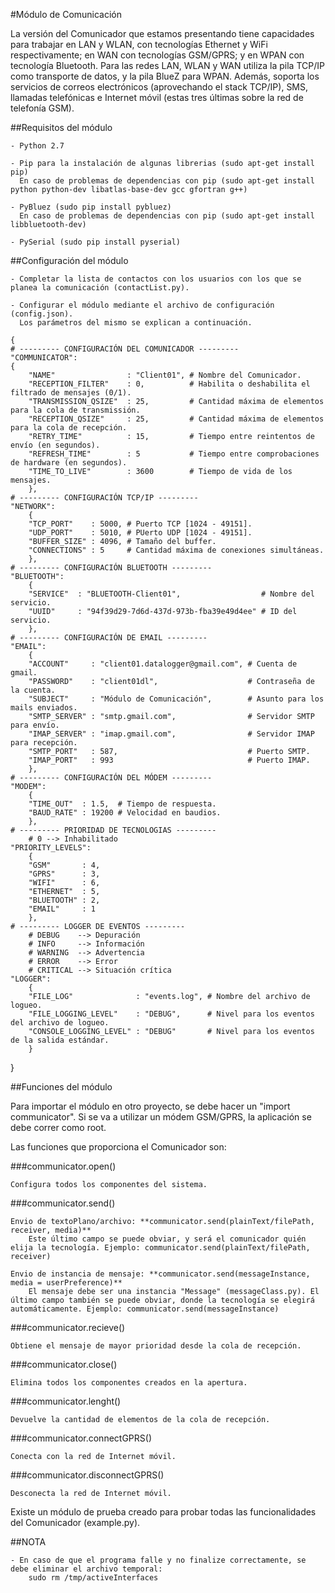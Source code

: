 #Módulo de Comunicación

La versión del Comunicador que estamos presentando tiene capacidades para trabajar en LAN y WLAN, con tecnologías Ethernet y WiFi respectivamente; en WAN con tecnologías GSM/GPRS; y en WPAN con tecnología Bluetooth. Para las redes LAN, WLAN y WAN utiliza la pila TCP/IP como transporte de datos, y la pila BlueZ para WPAN. Además, soporta los servicios de correos electrónicos (aprovechando el stack TCP/IP), SMS, llamadas telefónicas e Internet móvil (estas tres últimas sobre la red de telefonía GSM).

##Requisitos del módulo

	- Python 2.7

	- Pip para la instalación de algunas librerias (sudo apt-get install pip)
	  En caso de problemas de dependencias con pip (sudo apt-get install python python-dev libatlas-base-dev gcc gfortran g++)

	- PyBluez (sudo pip install pybluez)
	  En caso de problemas de dependencias con pip (sudo apt-get install libbluetooth-dev)

	- PySerial (sudo pip install pyserial)

##Configuración del módulo

	- Completar la lista de contactos con los usuarios con los que se planea la comunicación (contactList.py).

	- Configurar el módulo mediante el archivo de configuración (config.json).
	  Los parámetros del mismo se explican a continuación.

	{
	# --------- CONFIGURACIÓN DEL COMUNICADOR ---------
	"COMMUNICATOR":
	{
		"NAME"                : "Client01", # Nombre del Comunicador.
		"RECEPTION_FILTER"    : 0,          # Habilita o deshabilita el filtrado de mensajes (0/1).
		"TRANSMISSION_QSIZE"  : 25,         # Cantidad máxima de elementos para la cola de transmissión.
		"RECEPTION_QSIZE"     : 25,         # Cantidad máxima de elementos para la cola de recepción.
		"RETRY_TIME"          : 15,         # Tiempo entre reintentos de envío (en segundos).
		"REFRESH_TIME"        : 5           # Tiempo entre comprobaciones de hardware (en segundos).
		"TIME_TO_LIVE"        : 3600        # Tiempo de vida de los mensajes.
		},
	# --------- CONFIGURACIÓN TCP/IP ---------
	"NETWORK":
		{
		"TCP_PORT"    : 5000, # Puerto TCP [1024 - 49151].
		"UDP_PORT"    : 5010, # PUerto UDP [1024 - 49151].
		"BUFFER_SIZE" : 4096, # Tamaño del buffer.
		"CONNECTIONS" : 5     # Cantidad máxima de conexiones simultáneas.
	 	},
	# --------- CONFIGURACIÓN BLUETOOTH ---------
	"BLUETOOTH":
		{
		"SERVICE"  : "BLUETOOTH-Client01",                  # Nombre del servicio.
		"UUID"     : "94f39d29-7d6d-437d-973b-fba39e49d4ee" # ID del servicio.
		},
	# --------- CONFIGURACIÓN DE EMAIL ---------
	"EMAIL":
		{
		"ACCOUNT"     : "client01.datalogger@gmail.com", # Cuenta de gmail.
		"PASSWORD"    : "client01dl",                    # Contraseña de la cuenta.
		"SUBJECT"     : "Módulo de Comunicación",        # Asunto para los mails enviados.
		"SMTP_SERVER" : "smtp.gmail.com",                # Servidor SMTP para envío.
		"IMAP_SERVER" : "imap.gmail.com",                # Servidor IMAP para recepción.
		"SMTP_PORT"   : 587,                             # Puerto SMTP.
		"IMAP_PORT"   : 993                              # Puerto IMAP.
		},
	# --------- CONFIGURACIÓN DEL MÓDEM ---------
	"MODEM":
		{
		"TIME_OUT"  : 1.5,  # Tiempo de respuesta.
		"BAUD_RATE" : 19200 # Velocidad en baudios.
		},
	# --------- PRIORIDAD DE TECNOLOGIAS ---------
		# 0 --> Inhabilitado
	"PRIORITY_LEVELS":
		{
		"GSM"       : 4,
		"GPRS"      : 3,
		"WIFI"      : 6,
		"ETHERNET"  : 5,
		"BLUETOOTH" : 2,
		"EMAIL"     : 1
		},
	# --------- LOGGER DE EVENTOS ---------
		# DEBUG    --> Depuración
		# INFO     --> Información
		# WARNING  --> Advertencia
		# ERROR    --> Error
		# CRITICAL --> Situación crítica
	"LOGGER":
		{
		"FILE_LOG"              : "events.log", # Nombre del archivo de logueo.
		"FILE_LOGGING_LEVEL"    : "DEBUG",      # Nivel para los eventos del archivo de logueo.
		"CONSOLE_LOGGING_LEVEL" : "DEBUG"       # Nivel para los eventos de la salida estándar.
		}
}

##Funciones del módulo

Para importar el módulo en otro proyecto, se debe hacer un "import communicator". Si se va a utilizar un módem GSM/GPRS, la aplicación se debe correr como root.

Las funciones que proporciona el Comunicador son:

###communicator.open()

	Configura todos los componentes del sistema.

###communicator.send()

	Envio de textoPlano/archivo: **communicator.send(plainText/filePath, receiver, media)**
		Este último campo se puede obviar, y será el comunicador quién elija la tecnología. Ejemplo: communicator.send(plainText/filePath, receiver)

	Envio de instancia de mensaje: **communicator.send(messageInstance, media = userPreference)**
		El mensaje debe ser una instancia "Message" (messageClass.py). El último campo también se puede obviar, donde la tecnología se elegirá automáticamente. Ejemplo: communicator.send(messageInstance)

###communicator.recieve()

	Obtiene el mensaje de mayor prioridad desde la cola de recepción.

###communicator.close()

	Elimina todos los componentes creados en la apertura.

###communicator.lenght()

	Devuelve la cantidad de elementos de la cola de recepción.

###communicator.connectGPRS()

	Conecta con la red de Internet móvil.

###communicator.disconnectGPRS()

	Desconecta la red de Internet móvil.

Existe un módulo de prueba creado para probar todas las funcionalidades del Comunicador (example.py).

##NOTA

	- En caso de que el programa falle y no finalize correctamente, se debe eliminar el archivo temporal:
		sudo rm /tmp/activeInterfaces 
